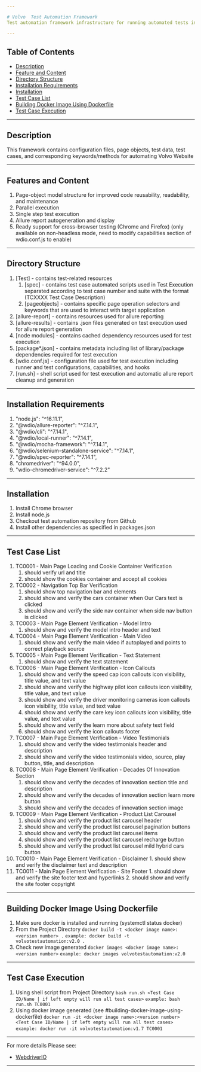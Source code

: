 ```yaml
---

# Volvo  Test Automation Framework 
Test automation framework infrastructure for running automated tests in Volvo Website

---
```


## Table of Contents
- [Description](#description)
- [Feature and Content](#feature-and-content)
- [Directory Structure](#directory-structure)
- [Installation Requirements](#installation-requirements)
- [Installation](#installation)
- [Test Case List](#test-case-list)
- [Building Docker Image Using Dockerfile](#building-docker-image-using-dockerfile)
- [Test Case Execution](#test-case-execution)

---

## Description
This framework contains configuration files, page objects, test data, test cases, and corresponding keywords/methods for automating Volvo Website

---

## Features and Content
   1. Page-object model structure for improved code reusability, readability, and maintenance
   2. Parallel execution
   3. Single step test execution
   4. Allure report autogeneration and display
   5. Ready support for cross-browser testing (Chrome and Firefox) (only available on non-headless mode, need to modify capabilities section of wdio.conf.js to enable)

---

## Directory Structure
   1. [Test] - contains test-related resources
      1. [spec] - contains test case automated scripts used in Test Execution separated according to test case number and suite with the format (TCXXXX Test Case Description)
      2. [pageobjects] -  contains specific page operation selectors and keywords that are used to interact with target application
   2. [allure-report] - contains resources used for allure reporting
   3. [allure-results] - contains .json files generated on test execution used for allure report generation
   4. [node modules] - contains cached dependency resources used for test execution
   5. [package*.json] - contains metadata including list of library/package dependencies required for test execution
   6. [wdio.conf.js] - configuration file used for test execution including runner and test configurations, capabilities, and hooks
   7. [run.sh] - shell script used for test execution and automatic allure report cleanup and generation

---

## Installation Requirements
   1. "node.js": "^16.11.1",
   2. "@wdio/allure-reporter": "^7.14.1",
   3. "@wdio/cli": "^7.14.1",
   4. "@wdio/local-runner": "^7.14.1",
   5. "@wdio/mocha-framework": "^7.14.1",
   6. "@wdio/selenium-standalone-service": "^7.14.1",
   7. "@wdio/spec-reporter": "^7.14.1",
   8. "chromedriver": "^94.0.0",
   9. "wdio-chromedriver-service": "^7.2.2"

---

## Installation
   1. Install Chrome browser
   2. Install node.js
   3. Checkout test automation repository from Github
   4. Install other dependencies as specified in packages.json

---

## Test Case List
   1. TC0001 - Main Page Loading and Cookie Container Verification
      1. should verify url and title
      2. should show the cookies container and accept all cookies
   2. TC0002 - Navigation Top Bar Verification
      1. should show top navigation bar and elements
      2. should show and verify the cars container when Our Cars text is clicked
      3. should show and verify the side nav container when side nav button is clicked
   3. TC0003 - Main Page Element Verification - Model Intro
      1. should show and verify the model intro header and text
   4. TC0004 - Main Page Element Verification - Main Video
      1. should show and verify the main video if autoplayed and points to correct playback source
   5. TC0005 - Main Page Element Verification - Text Statement
      1. should show and verify the text statement
   6. TC0006 - Main Page Element Verification - Icon Callouts
      1. should show and verify the speed cap icon callouts icon visibility, title value, and text value
      2. should show and verify the highway pilot icon callouts icon visibility, title value, and text value
      3. should show and verify the driver monitoring cameras icon callouts icon visibility, title value, and text value
      4. should show and verify the care key icon callouts icon visibility, title value, and text value
      5. should show and verify the learn more about safety text field
      6. should show and verify the icon callouts footer
   7. TC0007 - Main Page Element Verification - Video Testimonials
      1. should show and verify the video testimonials header and description
      2. should show and verify the video testimonials video, source, play button, title, and description
   8. TC0008 - Main Page Element Verification - Decades Of Innovation Section
      1. should show and verify the decades of innovation section title and description
      2. should show and verify the decades of innovation section learn more button
      3. should show and verify the decades of innovation section image
   9. TC0009 - Main Page Element Verification - Product List Carousel
      1. should show and verify the product list carousel header
      2. should show and verify the product list carousel pagination buttons
      3. should show and verify the product list carousel items
      4. should show and verify the product list carousel recharge button
      5. should show and verify the product list carousel mild hybrid cars button
   10. TC0010 - Main Page Element Verification - Disclaimer
      1. should show and verify the disclaimer text and description
   11. TC0011 - Main Page Element Verification - Site Footer
      1. should show and verify the site footer text and hyperlinks
      2. should show and verify the site footer copyright
   
---

## Building Docker Image Using Dockerfile
   1. Make sure docker is installed and running (systemctl status docker)
   2. From the Project Directory
   `docker build -t <docker image name>:<version number> .`
   `example: docker build -t volvotestautomation:v2.0 .`  
   3. Check new image generated
   `docker images <docker image name>:<version number>`
   `example: docker images volvotestautomation:v2.0`

---

## Test Case Execution
   1. Using shell script from Project Directory
   `bash run.sh <Test Case ID/Name | if left empty will run all test cases>`
   `example: bash run.sh TC0001`
   2. Using docker image generated (see #building-docker-image-using-dockerfile)
   `docker run -it <docker image name>:<version number> <Test Case ID/Name | if left empty will run all test cases>`
   `example: docker run -it volvotestautomation:v1.7 TC0001`
   
---

For more details Please see:
- [WebdriverIO](https://webdriver.io/)
   
---
